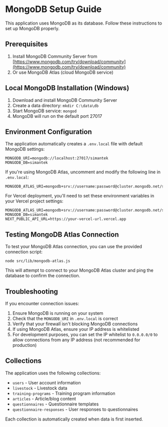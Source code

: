 # MongoDB Setup Guide

This application uses MongoDB as its database. Follow these instructions to set up MongoDB properly.

## Prerequisites

1. Install MongoDB Community Server from [https://www.mongodb.com/try/download/community](https://www.mongodb.com/try/download/community)
2. Or use MongoDB Atlas (cloud MongoDB service)

## Local MongoDB Installation (Windows)

1. Download and install MongoDB Community Server
2. Create a data directory: `mkdir C:\data\db`
3. Start MongoDB service: `mongod`
4. MongoDB will run on the default port 27017

## Environment Configuration

The application automatically creates a `.env.local` file with default MongoDB settings:

```
MONGODB_URI=mongodb://localhost:27017/simantek
MONGODB_DB=simantek
```

If you're using MongoDB Atlas, uncomment and modify the following line in `.env.local`:

```
MONGODB_ATLAS_URI=mongodb+srv://username:password@cluster.mongodb.net/simantek
```

For Vercel deployment, you'll need to set these environment variables in your Vercel project settings:

```
MONGODB_ATLAS_URI=mongodb+srv://username:password@cluster.mongodb.net/simantek
MONGODB_DB=simantek
NEXT_PUBLIC_API_URL=https://your-vercel-url.vercel.app
```

## Testing MongoDB Atlas Connection

To test your MongoDB Atlas connection, you can use the provided connection script:

```
node src/lib/mongodb-atlas.js
```

This will attempt to connect to your MongoDB Atlas cluster and ping the database to confirm the connection.

## Troubleshooting

If you encounter connection issues:

1. Ensure MongoDB is running on your system
2. Check that the `MONGODB_URI` in `.env.local` is correct
3. Verify that your firewall isn't blocking MongoDB connections
4. If using MongoDB Atlas, ensure your IP address is whitelisted
5. For development purposes, you can set the IP whitelist to `0.0.0.0/0`
   to allow connections from any IP address (not recommended for production)

## Collections

The application uses the following collections:
- `users` - User account information
- `livestock` - Livestock data
- `training-programs` - Training program information
- `articles` - Article/blog content
- `questionnaires` - Questionnaire templates
- `questionnaire-responses` - User responses to questionnaires

Each collection is automatically created when data is first inserted.